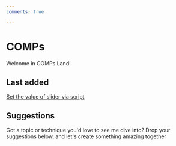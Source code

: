 ```yaml
---
comments: true

---
```




# COMPs

Welcome in COMPs Land!

## Last added

[Set the value of slider via script](SetValueOfSliderViaScript.md)



## Suggestions
Got a topic or technique you'd love to see me dive into? Drop your suggestions below, and let's create something amazing together

